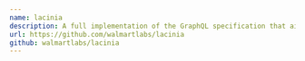 ```yaml
---
name: lacinia
description: A full implementation of the GraphQL specification that aims to maintain external compliance with the specification.
url: https://github.com/walmartlabs/lacinia
github: walmartlabs/lacinia
---
```



